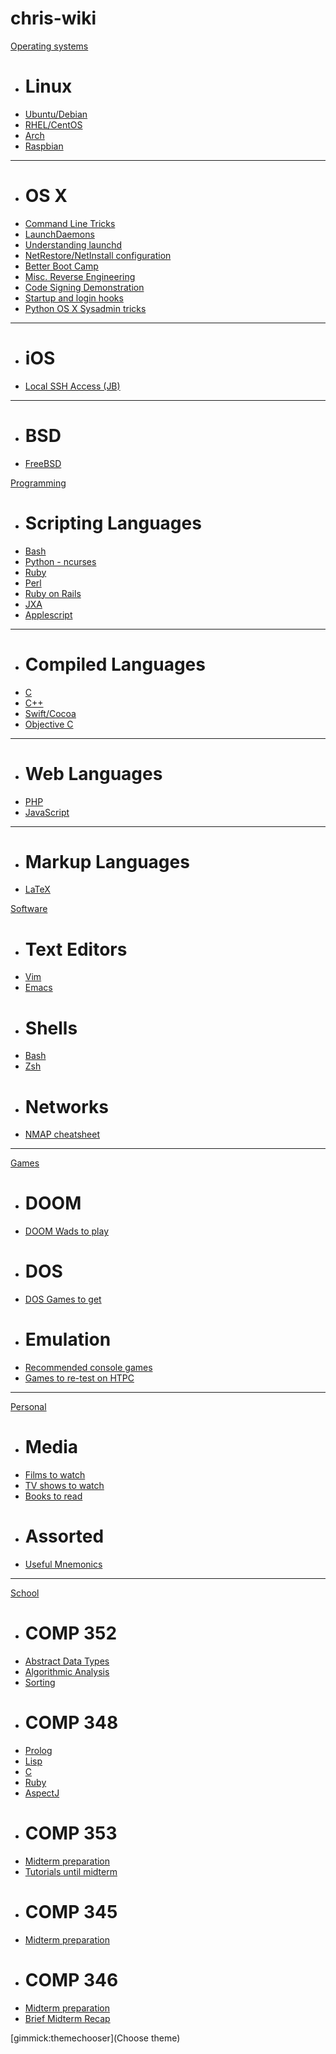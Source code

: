 # chris-wiki

[Operating systems]()

  * # Linux
  * [Ubuntu/Debian](pages/os/linux/ubuntu-debian.md)
  * [RHEL/CentOS](pages/os/linux/rhel-centos.md)
  * [Arch](pages/os/linux/arch.md)
  * [Raspbian](pages/os/linux/raspbian.md)
  - - - -
  * # OS X
  * [Command Line Tricks](pages/os/osx/command_line_tricks.md)
  * [LaunchDaemons](pages/os/osx/launchdaemons.md)
  * [Understanding launchd](pages/os/osx/understand_launchd.md)
  * [NetRestore/NetInstall configuration](pages/os/osx/NetRestore-NetInstall%20configuration.md)
  * [Better Boot Camp](pages/os/osx/Better%20Boot%20Camp.md)
  * [Misc. Reverse Engineering](pages/os/osx/Reverse%20Engineering.md)
  * [Code Signing Demonstration](pages/os/osx/Code%20Signing%20Demonstration.md)
  * [Startup and login hooks](pages/os/osx/Startup%20and%20login%20hooks.md)
  * [Python OS X Sysadmin tricks](pages/software/sysadmin/python-sysadmin.md)
  - - - -
  * # iOS
  * [Local SSH Access (JB)](pages/os/ios/localSSHAccess.md)
  - - - -
  * # BSD
  * [FreeBSD](pages/os/bsd/freebsd.md)

[Programming]()

  * # Scripting Languages
  * [Bash](pages/programming/scripting/bash.md)
  * [Python - ncurses](pages/programming/scripting/python-curses.md)
  * [Ruby](pages/programming/scripting/Ruby.md)
  * [Perl](pages/programming/scripting/perl.md)
  * [Ruby on Rails](pages/programming/scripting/rubyrails.md)
  * [JXA](pages/programming/scripting/jxa.md)
  * [Applescript](pages/programming/scripting/applescript.md)
  - - - -
  * # Compiled Languages
  * [C](pages/programming/compiled/c.md)
  * [C++](pages/programming/compiled/cpp.md)
  * [Swift/Cocoa](pages/programming/compiled/swift-cocoa.md)
  * [Objective C](pages/programming/compiled/objc.md)
  - - - -
  * # Web Languages
  * [PHP](pages/programming/web/php.md)
  * [JavaScript](pages/programming/web/javascript.md)
  - - - - 
  * # Markup Languages
  * [LaTeX](pages/programming/markup/LaTeX.md)
  
  
  


[Software]()

  * # Text Editors
  * [Vim](pages/software/text_editors/vim.md)
  * [Emacs](pages/software/text_editors/emacs.md)
  * # Shells
  * [Bash](pages/software/shells/bash_interactive.md)
  * [Zsh](pages/software/shells/zsh.md)
  * # Networks
  * [NMAP cheatsheet](pages/software/sysadmin/NMAP%20cheat%20sheet.md)
- - - -

[Games]()

  * # DOOM
  * [DOOM Wads to play](pages/games/DOOM%20Wads%20to%20play.md)
  * # DOS
  * [DOS Games to get](pages/games/DOS%20games%20to%20get.md)
  * # Emulation
  * [Recommended console games](pages/games/recommended%20games%20per%20platform.md)
  * [Games to re-test on HTPC](pages/games/games_to_retest.md)
- - - -

[Personal]()

  * # Media
  * [Films to watch](pages/personal/films.md)
  * [TV shows to watch](pages/personal/tv.md)
  * [Books to read](pages/personal/books.md)
  * # Assorted
  * [Useful Mnemonics](pages/personal/useful_mnemonics.md)
- - - -

[School]()

  * # COMP 352
  * [Abstract Data Types](pages/school/COMP352/COMP%20352%20%2D%20Data%20Structures.md)
  * [Algorithmic Analysis](pages/school/COMP352/COMP%20352%20%2D%20Algorithms.md)  
  * [Sorting](pages/school/COMP352/COMP%20352%20%2D%20Sorting.md)  
  * # COMP 348
  * [Prolog](pages/school/COMP348/Prolog%20Overview.md)
  * [Lisp](pages/school/COMP348/Lisp%20Overview.md)
  * [C](pages/school/COMP348/C%20Overview.md)
  * [Ruby](pages/school/COMP348/Ruby%20Overview.md)
  * [AspectJ](pages/school/COMP348/AspectJ%20Overview.md)
  * # COMP 353
  * [Midterm preparation](pages/school/COMP353/Midterm%20Summary.md)
  * [Tutorials until midterm](pages/school/COMP353/Tutorials.md)
  * # COMP 345
  * [Midterm preparation](pages/school/COMP345/MidtermReview.md)
  * # COMP 346
  * [Midterm preparation](pages/school/COMP346/MidtermReview.md)
  * [Brief Midterm Recap](pages/school/COMP346/Brief.md)

[gimmick:themechooser](Choose theme)
